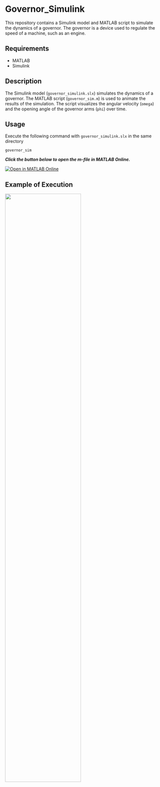 # Governor_Simulink

This repository contains a Simulink model and MATLAB script to simulate the dynamics of a governor. The governor is a device used to regulate the speed of a machine, such as an engine.

## Requirements

- MATLAB
- Simulink


## Description

The Simulink model (`governor_simulink.slx`) simulates the dynamics of a governor. The MATLAB script (`governor_sim.m`) is used to animate the results of the simulation. The script visualizes the angular velocity (`omega`) and the opening angle of the governor arms (`phi`) over time.

## Usage

Execute the following command with `governor_simulink.slx` in the same directory

    governor_sim

***Click the button below to open the m-file in MATLAB Online.***

[![Open in MATLAB Online](https://www.mathworks.com/images/responsive/global/open-in-matlab-online.svg)](https://matlab.mathworks.com/open/github/v1?repo=E-vogel/Gorvernor_Simulink&file=gorvernor_sim.m)

## Example of Execution

<img src="https://github.com/E-vogel/Gorvernor_Simulink/assets/170056861/76289032-d101-479f-ae64-3c5997a7889d" width="70%">
